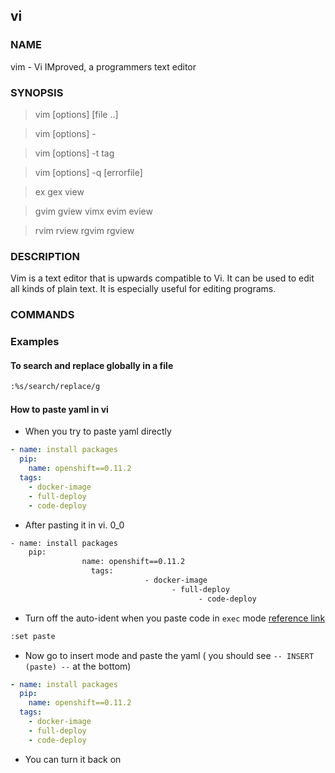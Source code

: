 ## vi

### NAME

vim - Vi IMproved, a programmers text editor

### SYNOPSIS

> vim [options] [file ..] 

> vim [options] - 

> vim [options] -t tag 

> vim [options] -q [errorfile] 

> ex gex view 

> gvim gview vimx evim eview 

> rvim rview rgvim rgview

### DESCRIPTION

Vim is a text editor that is upwards compatible to Vi.  It can be used to edit all kinds of plain text.  It is especially useful for editing programs.

### COMMANDS

### Examples

#### To search and replace globally in a file

```bash
:%s/search/replace/g
```

#### How to paste yaml in vi

- When you try to paste yaml directly

```yaml
- name: install packages
  pip:
    name: openshift==0.11.2
  tags:
    - docker-image
    - full-deploy
    - code-deploy
```

- After pasting it in vi.  0_0

```bash
- name: install packages
    pip:
                name: openshift==0.11.2
                  tags:
                              - docker-image
                                    - full-deploy
                                          - code-deploy
```

- Turn off the auto-ident when you paste code in `exec` mode [reference link](https://stackoverflow.com/questions/2514445/turning-off-auto-indent-when-pasting-text-into-vim)

```bash
:set paste                                                                                                                                                                                                  
```

- Now go to insert mode and paste the yaml ( you should see `-- INSERT (paste) --` at the bottom)

```yaml
- name: install packages
  pip:
    name: openshift==0.11.2
  tags:
    - docker-image
    - full-deploy
    - code-deploy
```

- You can turn it back on